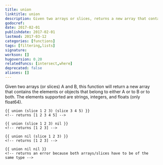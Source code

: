 ```yaml
---
title: union
linktitle: union
description: Given two arrays or slices, returns a new array that contains the elements or objects that belong to either or both arrays/slices.
godocref:
date: 2017-02-01
publishdate: 2017-02-01
lastmod: 2017-03-12
categories: [functions]
tags: [filtering,lists]
signature:
workson: []
hugoversion: 0.20
relatedfuncs: [intersect,where]
deprecated: false
aliases: []
---
```


Given two arrays (or slices) A and B, this function will return a new array that contains the elements or objects that belong to either A or to B or to both. The elements supported are strings, integers, and floats (only float64).

```golang
{{ union (slice 1 2 3) (slice 3 4 5) }}
<!-- returns [1 2 3 4 5] -->

{{ union (slice 1 2 3) nil }}
<!-- returns [1 2 3] -->

{{ union nil (slice 1 2 3) }}
<!-- returns [1 2 3] -->

{{ union nil nil }}
<!-- returns an error because both arrays/slices have to be of the same type -->
```